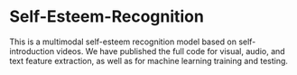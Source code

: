 # Self-Esteem-Recognition
This is a multimodal self-esteem recognition model based on self-introduction videos. 
We have published the full code for visual, audio, and text feature extraction, as well as for machine learning training and testing.
